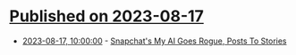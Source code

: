 # [Published on 2023-08-17](index.md)

* [2023-08-17, 10:00:00](https://tech.slashdot.org/story/23/08/16/2219252/snapchats-my-ai-goes-rogue-posts-to-stories?utm_source=rss1.0mainlinkanon&utm_medium=feed) - [Snapchat's My AI Goes Rogue, Posts To Stories](https://tech.slashdot.org/story/23/08/16/2219252/snapchats-my-ai-goes-rogue-posts-to-stories?utm_source=rss1.0mainlinkanon&utm_medium=feed)
